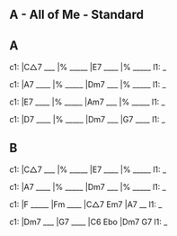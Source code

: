 ---
---

## A - All of Me - Standard

## A

c1: |C△7 ___ |% _____ |E7 ____ |% _____
l1:  _

c1: |A7 ____ |% _____ |Dm7 ___ |% _____
l1:  _

c1: |E7 ____ |% _____ |Am7 ___ |% _____
l1:  _

c1: |D7 ____ |% _____ |Dm7 ___ |G7 ____
l1:  _

## B

c1: |C△7 ___ |% _____ |E7 ____ |% _____
l1:  _

c1: |A7 ____ |% _____ |Dm7 ___ |% _____
l1:  _

c1: |F _____ |Fm ____ |C△7 Em7 |A7 __
l1:  _

c1: |Dm7 ___ |G7 ____ |C6 Ebo |Dm7 G7
l1:  _